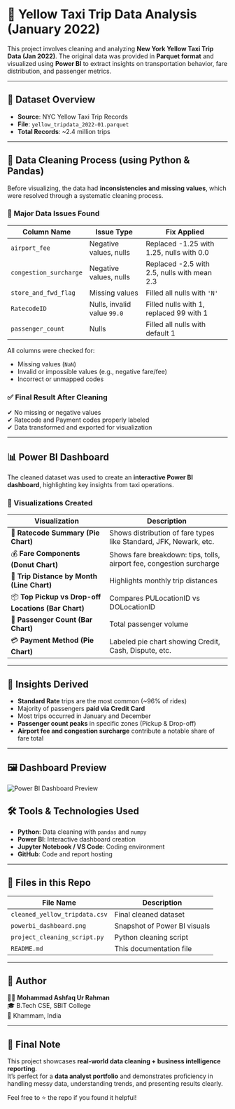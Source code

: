 # 🚕 Yellow Taxi Trip Data Analysis (January 2022)

This project involves cleaning and analyzing **New York Yellow Taxi Trip Data (Jan 2022)**. The original data was provided in **Parquet format** and visualized using **Power BI** to extract insights on transportation behavior, fare distribution, and passenger metrics.

---

## 📁 Dataset Overview

- **Source**: NYC Yellow Taxi Trip Records
- **File**: `yellow_tripdata_2022-01.parquet`
- **Total Records**: ~2.4 million trips

---

## 🔧 Data Cleaning Process (using Python & Pandas)

Before visualizing, the data had **inconsistencies and missing values**, which were resolved through a systematic cleaning process.

### 🔴 Major Data Issues Found

| Column Name             | Issue Type                     | Fix Applied                              |
|------------------------|-------------------------------|-------------------------------------------|
| `airport_fee`          | Negative values, nulls        | Replaced -1.25 with 1.25, nulls with 0.0  |
| `congestion_surcharge` | Negative values, nulls        | Replaced -2.5 with 2.5, nulls with mean 2.3 |
| `store_and_fwd_flag`   | Missing values                | Filled all nulls with `'N'`               |
| `RatecodeID`           | Nulls, invalid value `99.0`   | Filled nulls with 1, replaced 99 with 1   |
| `passenger_count`      | Nulls                         | Filled all nulls with default 1           |

All columns were checked for:
- Missing values (`NaN`)
- Invalid or impossible values (e.g., negative fare/fee)
- Incorrect or unmapped codes

### ✅ Final Result After Cleaning
✔ No missing or negative values  
✔ Ratecode and Payment codes properly labeled  
✔ Data transformed and exported for visualization

---

## 📊 Power BI Dashboard

The cleaned dataset was used to create an **interactive Power BI dashboard**, highlighting key insights from taxi operations.

### 🎨 Visualizations Created

| Visualization | Description |
|---------------|-------------|
| 📌 **Ratecode Summary (Pie Chart)** | Shows distribution of fare types like Standard, JFK, Newark, etc. |
| 💰 **Fare Components (Donut Chart)** | Shows fare breakdown: tips, tolls, airport fee, congestion surcharge |
| 📍 **Trip Distance by Month (Line Chart)** | Highlights monthly trip distances |
| 📦 **Top Pickup vs Drop-off Locations (Bar Chart)** | Compares PULocationID vs DOLocationID |
| 👤 **Passenger Count (Bar Chart)** | Total passenger volume |
| 💳 **Payment Method (Pie Chart)** | Labeled pie chart showing Credit, Cash, Dispute, etc. |

---

## 📌 Insights Derived

- **Standard Rate** trips are the most common (~96% of rides)
- Majority of passengers **paid via Credit Card**
- Most trips occurred in January and December
- **Passenger count peaks** in specific zones (Pickup & Drop-off)
- **Airport fee and congestion surcharge** contribute a notable share of fare total

---
## 🖼 Dashboard Preview

![Power BI Dashboard Preview](project.png)


## 🛠 Tools & Technologies Used

- **Python**: Data cleaning with `pandas` and `numpy`
- **Power BI**: Interactive dashboard creation
- **Jupyter Notebook / VS Code**: Coding environment
- **GitHub**: Code and report hosting

---

## 📁 Files in this Repo

| File Name | Description |
|-----------|-------------|
| `cleaned_yellow_tripdata.csv` | Final cleaned dataset |
| `powerbi_dashboard.png`       | Snapshot of Power BI visuals |
| `project_cleaning_script.py` | Python cleaning script |
| `README.md`                   | This documentation file |

---

## 🙌 Author

👨‍💻 **Mohammad Ashfaq Ur Rahman**  
🎓 B.Tech CSE, SBIT College  
📍 Khammam, India

---

## 📢 Final Note

This project showcases **real-world data cleaning + business intelligence reporting**.  
It’s perfect for a **data analyst portfolio** and demonstrates proficiency in handling messy data, understanding trends, and presenting results clearly.

Feel free to ⭐️ the repo if you found it helpful!
